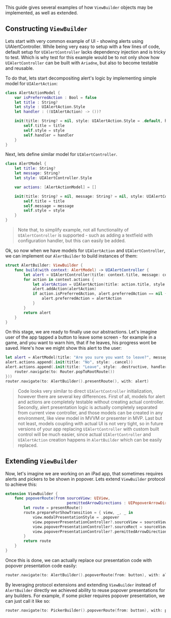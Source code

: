 This guide gives several examples of how `ViewBuilder` objects may be implemented, as well as extended.

## Constructing `ViewBuilder`

Lets start with very common example of UI - showing alerts using UIAlertController. While being very easy to setup with a few lines of code, default setup for `UIAlertController` lacks dependency injection and is tricky to test. Which is why test for this example would be to not only show how `UIAlertController` can be built with `Ariadne`, but also to become testable and reusable.

To do that, lets start decompositing alert's logic by implementing simple model for `UIAlertAction`:

```swift
class AlertActionModel {
    var isPreferredAction : Bool = false
    let title : String?
    let style : UIAlertAction.Style
    let handler : ((UIAlertAction) -> ())?

    init(title: String? = nil, style: UIAlertAction.Style = .default, handler: ((UIAlertAction) -> ())? = nil) {
        self.title = title
        self.style = style
        self.handler = handler
    }
}
```

Next, lets define similar model for `UIAlertController`.

```swift
class AlertModel {
    let title: String?
    let message: String?
    let style: UIAlertController.Style

    var actions: [AlertActionModel] = []

    init(title: String? = nil, message: String? = nil, style: UIAlertController.Style = .alert) {
        self.title = title
        self.message = message
        self.style = style
    }
}
```

> Note that, to simplify example, not all functionality of `UIAlertController` is supported - such as adding a textfield with configuration handler, but this can easily be added.

Ok, so now when we have models for `UIAlertAction` and `UIAlertController`, we can implement our `AlertBuilder` to build instances of them:

```swift
struct AlertBuilder: ViewBuilder {
    func build(with context: AlertModel) -> UIAlertController {
        let alert = UIAlertController(title: context.title, message: context.message, preferredStyle: context.style)
        for action in context.actions {
            let alertAction = UIAlertAction(title: action.title, style: action.style, handler: action.handler)
            alert.addAction(alertAction)
            if action.isPreferredAction, alert.preferredAction == nil {
                alert.preferredAction = alertAction
            }
        }
        return alert
    }
}
```

On this stage, we are ready to finally use our abstractions. Let's imagine user of the app tapped a button to leave some screen - for example in a game, and you want to warn him, that if he leaves, his progress wont be saved. Here's how we might show this alert to the user:

```swift
let alert = AlertModel(title: "Are you sure you want to leave?", message: "Any unsaved progress will be lost!")
alert.actions.append(.init(title: "No", style: .cancel))
alert.actions.append(.init(title: "Leave", style: .destructive, handler: { [unowned router] _ in
    router.navigate(to: Router.popToRootRoute())
}))
router.navigate(to: AlertBuilder().presentRoute(), with: alert)
```

> Code looks very similar to direct `UIAlertController` initialization, however there are several key differences. First of all, models for alert and actions are completely testable without creating actual controller. Secondly, alert presentation logic is actually completely separated from current view controller, and those models can be created in any environment, like view model in MVVM or presenter in MVP. Last but not least, models coupling with actual UI is not very tight, so in future versions of your app replacing `UIAlertController` with custom built control will be much easier, since actual `UIAlertController` and `UIAlertAction` creation happens in `AlertBuilder` which can be easily replaced.

## Extending `ViewBuilder`

Now, let's imagine we are working on an iPad app, that sometimes requires alerts and pickers to be shown in popover. Lets extend `ViewBuilder` protocol to achieve this:

```swift
extension ViewBuilder {
    func popoverRoute(from sourceView: UIView,
                           permittedArrowDirections : UIPopoverArrowDirection = .up) -> Route<Self, PresentationTransition> {
        let route = presentRoute()
        route.prepareForShowTransition = { view, _, _ in
            view.modalPresentationStyle = .popover
            view.popoverPresentationController?.sourceView = sourceView
            view.popoverPresentationController?.sourceRect = sourceView.bounds
            view.popoverPresentationController?.permittedArrowDirections = permittedArrowDirections
        }
        return route
    }
}
```

Once this is done, we can actually replace our presentation code with popover presentation code easily:

```swift
router.navigate(to: AlertBuilder().popoverRoute(from: button), with: alert)
```

By leveraging protocol extensions and extending `ViewBuilder` instead of `AlertBuilder` directly we achieved ability to reuse popover presentations for any builders. For example, if some picker requires popover presentation, we can just call it like so:

```swift
router.navigate(to: PickerBuilder().popoverRoute(from: button), with: pickerConfiguration)
```

